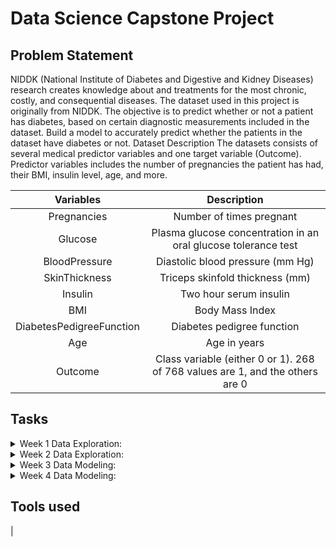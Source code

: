 # Data Science Capstone Project
## Problem Statement
NIDDK (National Institute of Diabetes and Digestive and Kidney Diseases) research creates knowledge about and treatments for the most chronic, costly, and consequential diseases.
The dataset used in this project is originally from NIDDK. The objective is to predict whether or not a patient has diabetes, based on certain diagnostic measurements included in the dataset.
Build a model to accurately predict whether the patients in the dataset have diabetes or not.
Dataset Description
The datasets consists of several medical predictor variables and one target variable (Outcome). Predictor variables includes the number of pregnancies the patient has had, their BMI, insulin level, age, and more.


|Variables|	Description|
|:-:|:-:|
|Pregnancies|	Number of times pregnant|
|Glucose|	Plasma glucose concentration in an oral glucose tolerance test|
|BloodPressure|	Diastolic blood pressure (mm Hg)
|SkinThickness|	Triceps skinfold thickness (mm)
|Insulin|	Two hour serum insulin
|BMI|	Body Mass Index
|DiabetesPedigreeFunction|	Diabetes pedigree function
|Age|	Age in years
|Outcome|	Class variable (either 0 or 1). 268 of 768 values are 1, and the others are 0|


## Tasks
<details> <summary>Week 1 Data Exploration:</summary>

1. Perform descriptive analysis. Understand the variables and their corresponding values. On the columns below, a value of zero does not make sense and thus indicates missing value:

    • Glucose

    • BloodPressure

    • SkinThickness

    • Insulin

    • BMI

2. Visually explore these variables using histograms. Treat the missing values accordingly.

3. There are integer and float data type variables in this dataset. Create a count (frequency) plot describing the data types and the count of variables. 
 </details>
 
<details> <summary>Week 2 Data Exploration: </summary>

1. Check the balance of the data by plotting the count of outcomes by their value. Describe your findings and plan future course of action.

2. Create scatter charts between the pair of variables to understand the relationships. Describe your findings.

3. Perform correlation analysis. Visually explore it using a heat map.
</details>
 

<details> <summary>Week 3 Data Modeling:</summary>

1. Devise strategies for model building. It is important to decide the right validation framework. Express your thought process.

2. Apply an appropriate classification algorithm to build a model. Compare various models with the results from KNN algorithm.
</details>
 

<details> <summary>Week 4 Data Modeling:</summary>

1. Create a classification report by analyzing sensitivity, specificity, AUC (ROC curve), etc. Please be descriptive to explain what values of these parameter you have used.

Data Reporting:

2. Create a dashboard in tableau by choosing appropriate chart types and metrics useful for the business. The dashboard must entail the following:

a. Pie chart to describe the diabetic or non-diabetic population

b. Scatter charts between relevant variables to analyze the relationships

c. Histogram or frequency charts to analyze the distribution of the data

d. Heatmap of correlation analysis among the relevant variables

e. Create
</details>

## Tools used
|